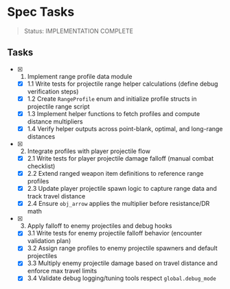 # Spec Tasks

> Status: IMPLEMENTATION COMPLETE

## Tasks

- [x] 1. Implement range profile data module
  - [x] 1.1 Write tests for projectile range helper calculations (define debug verification steps)
  - [x] 1.2 Create `RangeProfile` enum and initialize profile structs in projectile range script
  - [x] 1.3 Implement helper functions to fetch profiles and compute distance multipliers
  - [x] 1.4 Verify helper outputs across point-blank, optimal, and long-range distances

- [x] 2. Integrate profiles with player projectile flow
  - [x] 2.1 Write tests for player projectile damage falloff (manual combat checklist)
  - [x] 2.2 Extend ranged weapon item definitions to reference range profiles
  - [x] 2.3 Update player projectile spawn logic to capture range data and track travel distance
  - [x] 2.4 Ensure `obj_arrow` applies the multiplier before resistance/DR math

- [x] 3. Apply falloff to enemy projectiles and debug hooks
  - [x] 3.1 Write tests for enemy projectile falloff behavior (encounter validation plan)
  - [x] 3.2 Assign range profiles to enemy projectile spawners and default projectiles
  - [x] 3.3 Multiply enemy projectile damage based on travel distance and enforce max travel limits
  - [x] 3.4 Validate debug logging/tuning tools respect `global.debug_mode`
